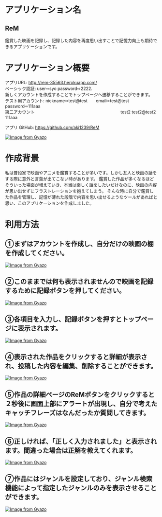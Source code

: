 # アプリケーション名
## ReM
鑑賞した映画を記録し、記録した内容を再度思い出すことで記憶力向上も期待できるアプリケーションです。

# アプリケーション概要
アプリURL: http://rem-35563.herokuapp.com/<br>
ベーシック認証: user⇨syo    password⇨2222. <br>
新しくアカウントを作成することでトップページへ遷移することができます。<br>
テスト用アカウント: nickname⇨test@test　　email⇨test@test password⇨111aaa<br>
    第二アカウント　　　　　　　　　　　　　　　　　　　　   test2        test2@test2        111aaa            

アプリ GitHub: https://github.com/aki1239/ReM

[![Image from Gyazo](https://i.gyazo.com/abf52082619f85be9cabe310b0888f4d.jpg)](https://gyazo.com/abf52082619f85be9cabe310b0888f4d)


# 作成背景
私は普段家で映画やアニメを鑑賞することが多いです。しかし友人と映画の話をする際に意外と言葉が出てこない時があります。
鑑賞した作品が多くなるほどそういった場面が増えていき、本当は楽しく話をしたいだけなのに、映画の内容が思い出せずにフラストレーションを抱えてしまう。
そんな時に自分で鑑賞した作品を管理し、記憶が薄れた段階で内容を思い出せるようなツールがあればと思い、このアプリケーションを作成しました。

# 利用方法
## ①まずはアカウントを作成し、自分だけの映画の棚を作成してください。
[![Image from Gyazo](https://i.gyazo.com/732a0891f26b74d872af2b8c705e831b.png)](https://gyazo.com/732a0891f26b74d872af2b8c705e831b)

## ②このままでは何も表示されませんので映画を記録するために記録ボタンを押してください。
[![Image from Gyazo](https://i.gyazo.com/712f1e6ec6ea3f53eccee19a4f55b71d.png)](https://gyazo.com/712f1e6ec6ea3f53eccee19a4f55b71d)

## ③各項目を入力し、記録ボタンを押すとトップページに表示されます。
[![Image from Gyazo](https://i.gyazo.com/0e85e672ddd1fe209e98a3c7c74bce4e.png)](https://gyazo.com/0e85e672ddd1fe209e98a3c7c74bce4e)

## ④表示された作品をクリックすると詳細が表示され、投稿した内容を編集、削除することができます。
[![Image from Gyazo](https://i.gyazo.com/842bf6e98b9ba5df2e01830fe8e64845.png)](https://gyazo.com/842bf6e98b9ba5df2e01830fe8e64845)

## ⑤作品の詳細ページのReMボタンをクリックすると２秒後に画面上部にアラートが出現し、自分で考えたキャッチフレーズはなんだったか質問してきます。
[![Image from Gyazo](https://i.gyazo.com/f4778686a6fca60c2146bc425f5b64b3.jpg)](https://gyazo.com/f4778686a6fca60c2146bc425f5b64b3)

## ⑥正しければ、「正しく入力されました」と表示されます。間違った場合は正解を教えてくれます。
[![Image from Gyazo](https://i.gyazo.com/dc97f1ec7edef4fc2203b2f521215928.jpg)](https://gyazo.com/dc97f1ec7edef4fc2203b2f521215928)

## ⑦作品にはジャンルを設定しており、ジャンル検索機能によって指定したジャンルのみを表示させることができます。
[![Image from Gyazo](https://i.gyazo.com/5c62794bfd8f7e4bd429b752852b5f9e.jpg)](https://gyazo.com/5c62794bfd8f7e4bd429b752852b5f9e)





